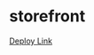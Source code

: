 # storefront

[Deploy Link](https://60e45713e9a9473e786fbf77--wonderful-mirzakhani-104b76.netlify.app/)
